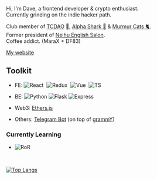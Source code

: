 Hi, I'm Dave, a frontend developer & crypto enthusiast.  
Currently grinding on the indie hacker path.

Club member of [TCDAO](https://twitter.com/TradersClub_DAO) 🦉, [Alpha Shark 🦈](https://twitter.com/alphasharkclub?s=20&t=RNqdwOp7AwzdfyrMrGuNDA) & [Murmur Cats 🐈](https://opensea.io/collection/murmurcats).  
Former president of [Neihu English Salon](https://www.facebook.com/neihutmc?mibextid=LQQJ4d).  
Coffee addict. (MaraX + DF83)  

[My website](https://dave-huang.com/)  

## Toolkit

<!-- Badge source: https://dev.to/envoy_/150-badges-for-github-pnk -->

- FE: ![React](https://img.shields.io/badge/React-20232A?style=for-the-badge&logo=react&logoColor=61DAFB)&nbsp;
![Redux](https://img.shields.io/badge/Redux-593D88?style=for-the-badge&logo=redux&logoColor=white)&nbsp;
![Vue](https://img.shields.io/badge/Vue.js-35495E?style=for-the-badge&logo=vue.js&logoColor=4FC08D)&nbsp;
![TS](https://img.shields.io/badge/TypeScript-007ACC?style=for-the-badge&logo=typescript&logoColor=white)&nbsp;

- BE: ![Python](https://img.shields.io/badge/Python-3776AB?style=for-the-badge&logo=python&logoColor=white) ![Flask](https://img.shields.io/badge/Flask-000000?style=for-the-badge&logo=flask&logoColor=white) ![Express](https://img.shields.io/badge/Express.js-404D59?style=for-the-badge)
- Web3: [Ethers.js](https://docs.ethers.org/v5/) 
- Others: [Telegram Bot](https://core.telegram.org/bots/api) (on top of [grammY](https://grammy.dev/))

### Currently Learning

- ![RoR](https://img.shields.io/badge/Ruby_on_Rails-CC0000?style=for-the-badge&logo=ruby-on-rails&logoColor=white)

<!-- ![Web3.js](https://img.shields.io/badge/Web3.js-F16822?logo=web3dotjs&logoColor=fff&style=for-the-badge)&nbsp; -->
<!-- ![Go](https://img.shields.io/badge/Go-00ADD8?style=for-the-badge&logo=go&logoColor=white)&nbsp; -->
<!-- ![Flutter](https://img.shields.io/badge/Flutter-02569B?style=for-the-badge&logo=flutter&logoColor=white)&nbsp; -->

<br>

[![Top Langs](https://github-readme-stats.vercel.app/api/top-langs/?username=sailor95&layout=compact&theme=graywhite)](https://github.com/sailor95/github-readme-stats)

<!--
## Music I Listen To While I Drift

| Music |                          |
| ----- | ------------------------ |
| <a title='Chill Beat' href="https://open.spotify.com/playlist/1syef82cCUGV1CYzAgR5TD"><img src="https://i.scdn.co/image/ab67616d00001e02cad190f1a73c024e5a40dddd" width='100px'></a> | **Dave's [Chill Beats](https://open.spotify.com/playlist/4xyUh0NSeaIwkVkMkhdT0n)**<br>_Mix of RnB, J-Pop, K-Pop_ <br><br> <a title='Chill Beat' href="https://open.spotify.com/playlist/1syef82cCUGV1CYzAgR5TD">![Spotify](https://img.shields.io/badge/Spotify-1ED760?&style=for-the-badge&logo=spotify&logoColor=white)</a> |
-->
